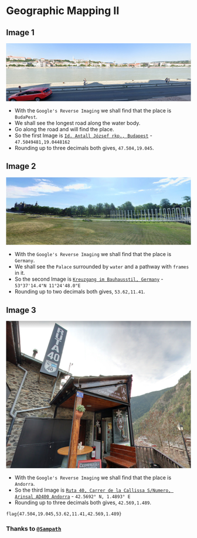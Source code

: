 # Geographic Mapping II

## Image 1

![](https://github.com/a3X3k/Bi0s/blob/master/CTFs/HS%20CTF/Geographic%20Mapping%202/1.png?raw=true)

- With the `Google's Reverse Imaging` we shall find that the place is `BudaPest`.
- We shall see the longest road along the water body.
- Go along the road and will find the place.
- So the first Image is [`Id. Antall József rkp., Budapest`](https://goo.gl/maps/yE7rSav4cdNgdFQM8) - `47.5049481,19.0448162`
- Rounding up to three decimals both gives, `47.504,19.045`.

## Image 2

![](https://github.com/a3X3k/Bi0s/blob/master/CTFs/HS%20CTF/Geographic%20Mapping%202/2.png?raw=true)

- With the `Google's Reverse Imaging` we shall find that the place is `Germany`.
- We shall see the `Palace` surrounded by `water` and a pathway with `frames` in it.
- So the second Image is [`Kreuzgang im Bauhausstil, Germany`](https://goo.gl/maps/J6kLBrtQVNQ6JnQr9) - `53°37'14.4"N 11°24'48.0"E`
- Rounding up to two decimals both gives, `53.62,11.41`.

## Image 3

![](https://github.com/a3X3k/Bi0s/blob/master/CTFs/HS%20CTF/Geographic%20Mapping%202/3.png?raw=true)

- With the `Google's Reverse Imaging` we shall find that the place is `Andorra`.
- So the third Image is [`Ruta 40, Carrer de la Callissa S/Numero, Arinsal AD400 Andorra`](https://goo.gl/maps/XXjktYYveq3tBpus7) - `42.5692° N, 1.4893° E`
- Rounding up to three decimals both gives, `42.569,1.489`.

```
flag{47.504,19.045,53.62,11.41,42.569,1.489}
```

### Thanks to [`@Sampath`](https://github.com/sai1274)
